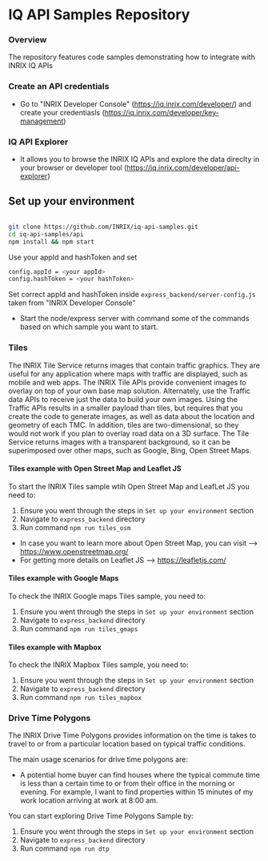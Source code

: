 # IQ API Samples Repository

### Overview

The repository features code samples demonstrating how to integrate with INRIX IQ APIs

### Create an API credentials

- Go to "INRIX Developer Console" (https://iq.inrix.com/developer/) and create your credentiasls (https://iq.inrix.com/developer/key-management)

### IQ API Explorer

- It allows you to browse the INRIX IQ APIs and explore the data direclty in your browser or developer tool (https://iq.inrix.com/developer/api-explorer)

## Set up your environment

```sh

git clone https://github.com/INRIX/iq-api-samples.git   
cd iq-api-samples/api 
npm install && npm start 

```

Use your appId and hashToken and set

```sh
config.appId = <your appId>
config.hashToken = <your hashToken>

```

Set correct appId and hashToken inside `express_backend/server-config.js` taken from "INRIX Developer Console"
- Start the node/express server with command some of the commands based on which sample you want to start.

### Tiles

The INRIX Tile Service returns images that contain traffic graphics. They are useful for any application where maps with traffic are displayed, such as mobile and web apps.
The INRIX Tile APIs provide convenient images to overlay on top of your own base map solution. Alternately, use the Traffic data APIs to receive just the data to build your own images. Using the Traffic APIs results in a smaller payload than tiles, but requires that you create the code to generate images, as well as data about the location and geometry of each TMC. In addition, tiles are two-dimensional, so they would not work if you plan to overlay road data on a 3D surface. The Tile Service returns images with a transparent background, so it can be superimposed over other maps, such as Google, Bing, Open Street Maps.

#### Tiles example with Open Street Map and Leaflet JS

To start the INRIX Tiles sample wtih Open Street Map and LeafLet JS you need to:

1. Ensure you went through the steps in `Set up your environment` section
2. Navigate to `express_backend` directory
3. Run command `npm run tiles_osm`

- In case you want to learn more about Open Street Map, you can visit --> https://www.openstreetmap.org/
- For getting more details on Leaflet JS --> https://leafletjs.com/

#### Tiles example with Google Maps

To check the INRIX Google maps Tiles sample, you need to:

1. Ensure you went through the steps in `Set up your environment` section
2. Navigate to `express_backend` directory
3. Run command `npm run tiles_gmaps`

#### Tiles example with Mapbox

To check the INRIX Mapbox Tiles sample, you need to:

1. Ensure you went through the steps in `Set up your environment` section
2. Navigate to `express_backend` directory
3. Run command `npm run tiles_mapbox`
### Drive Time Polygons

The INRIX Drive Time Polygons provides information on the time is takes to travel to or from a particular location based on typical traffic conditions.

The main usage scenarios for drive time polygons are:

- A potential home buyer can find houses where the typical commute time is less than a certain time to or from their office in the morning or evening. For example, I want to find properties within 15 minutes of my work location arriving at work at 8:00 am.

You can start exploring Drive Time Polygons Sample by:

1. Ensure you went through the steps in `Set up your environment` section
2. Navigate to `express_backend` directory
3. Run command `npm run dtp`
